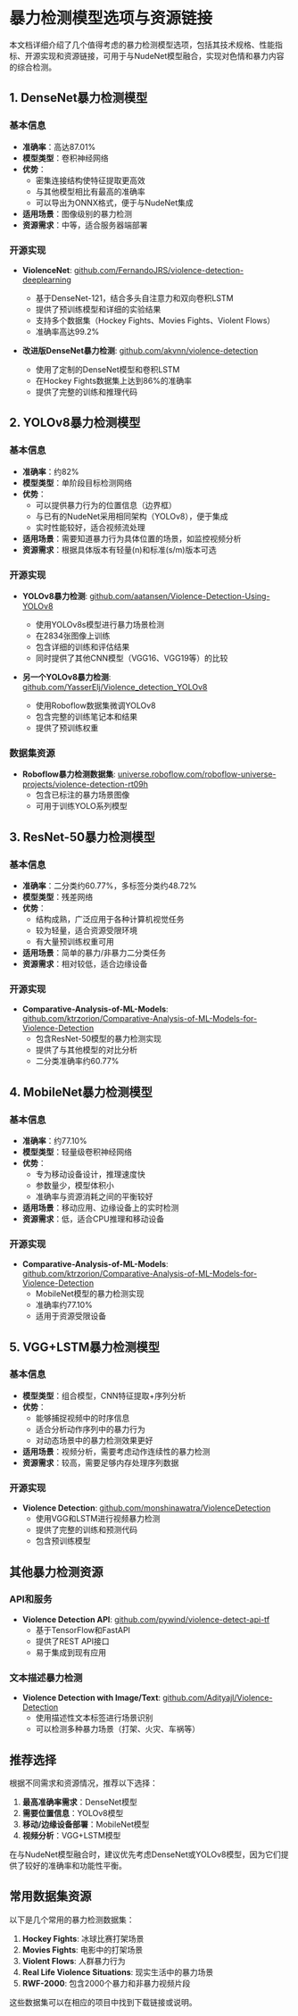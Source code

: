 # 暴力检测模型选项与资源链接

本文档详细介绍了几个值得考虑的暴力检测模型选项，包括其技术规格、性能指标、开源实现和资源链接，可用于与NudeNet模型融合，实现对色情和暴力内容的综合检测。

## 1. DenseNet暴力检测模型

### 基本信息
- **准确率**：高达87.01%
- **模型类型**：卷积神经网络
- **优势**：
  - 密集连接结构使特征提取更高效
  - 与其他模型相比有最高的准确率
  - 可以导出为ONNX格式，便于与NudeNet集成
- **适用场景**：图像级别的暴力检测
- **资源需求**：中等，适合服务器端部署

### 开源实现
- **ViolenceNet**: [github.com/FernandoJRS/violence-detection-deeplearning](https://github.com/FernandoJRS/violence-detection-deeplearning)
  - 基于DenseNet-121，结合多头自注意力和双向卷积LSTM
  - 提供了预训练模型和详细的实验结果
  - 支持多个数据集（Hockey Fights、Movies Fights、Violent Flows）
  - 准确率高达99.2%

- **改进版DenseNet暴力检测**: [github.com/akvnn/violence-detection](https://github.com/akvnn/violence-detection)
  - 使用了定制的DenseNet模型和卷积LSTM
  - 在Hockey Fights数据集上达到86%的准确率
  - 提供了完整的训练和推理代码

## 2. YOLOv8暴力检测模型

### 基本信息
- **准确率**：约82%
- **模型类型**：单阶段目标检测网络
- **优势**：
  - 可以提供暴力行为的位置信息（边界框）
  - 与已有的NudeNet采用相同架构（YOLOv8），便于集成
  - 实时性能较好，适合视频流处理
- **适用场景**：需要知道暴力行为具体位置的场景，如监控视频分析
- **资源需求**：根据具体版本有轻量(n)和标准(s/m)版本可选

### 开源实现
- **YOLOv8暴力检测**: [github.com/aatansen/Violence-Detection-Using-YOLOv8](https://github.com/aatansen/Violence-Detection-Using-YOLOv8-Towards-Automated-Video-Surveillance-and-Public-Safety)
  - 使用YOLOv8s模型进行暴力场景检测
  - 在2834张图像上训练
  - 包含详细的训练和评估结果
  - 同时提供了其他CNN模型（VGG16、VGG19等）的比较

- **另一个YOLOv8暴力检测**: [github.com/YasserElj/Violence_detection_YOLOv8](https://github.com/YasserElj/Violence_detection_YOLOv8)
  - 使用Roboflow数据集微调YOLOv8
  - 包含完整的训练笔记本和结果
  - 提供了预训练权重

### 数据集资源
- **Roboflow暴力检测数据集**: [universe.roboflow.com/roboflow-universe-projects/violence-detection-rt09h](https://universe.roboflow.com/roboflow-universe-projects/violence-detection-rt09h)
  - 包含已标注的暴力场景图像
  - 可用于训练YOLO系列模型

## 3. ResNet-50暴力检测模型

### 基本信息
- **准确率**：二分类约60.77%，多标签分类约48.72%
- **模型类型**：残差网络
- **优势**：
  - 结构成熟，广泛应用于各种计算机视觉任务
  - 较为轻量，适合资源受限环境
  - 有大量预训练权重可用
- **适用场景**：简单的暴力/非暴力二分类任务
- **资源需求**：相对较低，适合边缘设备

### 开源实现
- **Comparative-Analysis-of-ML-Models**: [github.com/ktrzorion/Comparative-Analysis-of-ML-Models-for-Violence-Detection](https://github.com/ktrzorion/Comparative-Analysis-of-ML-Models-for-Violence-Detection)
  - 包含ResNet-50模型的暴力检测实现
  - 提供了与其他模型的对比分析
  - 二分类准确率约60.77%

## 4. MobileNet暴力检测模型

### 基本信息
- **准确率**：约77.10%
- **模型类型**：轻量级卷积神经网络
- **优势**：
  - 专为移动设备设计，推理速度快
  - 参数量少，模型体积小
  - 准确率与资源消耗之间的平衡较好
- **适用场景**：移动应用、边缘设备上的实时检测
- **资源需求**：低，适合CPU推理和移动设备

### 开源实现
- **Comparative-Analysis-of-ML-Models**: [github.com/ktrzorion/Comparative-Analysis-of-ML-Models-for-Violence-Detection](https://github.com/ktrzorion/Comparative-Analysis-of-ML-Models-for-Violence-Detection)
  - MobileNet模型的暴力检测实现
  - 准确率约77.10%
  - 适用于资源受限设备

## 5. VGG+LSTM暴力检测模型

### 基本信息
- **模型类型**：组合模型，CNN特征提取+序列分析
- **优势**：
  - 能够捕捉视频中的时序信息
  - 适合分析动作序列中的暴力行为
  - 对动态场景中的暴力检测效果更好
- **适用场景**：视频分析，需要考虑动作连续性的暴力检测
- **资源需求**：较高，需要足够内存处理序列数据

### 开源实现
- **Violence Detection**: [github.com/monshinawatra/ViolenceDetection](https://github.com/monshinawatra/ViolenceDetection)
  - 使用VGG和LSTM进行视频暴力检测
  - 提供了完整的训练和预测代码
  - 包含预训练模型

## 其他暴力检测资源

### API和服务
- **Violence Detection API**: [github.com/pywind/violence-detect-api-tf](https://github.com/pywind/violence-detect-api-tf)
  - 基于TensorFlow和FastAPI
  - 提供了REST API接口
  - 易于集成到现有应用

### 文本描述暴力检测
- **Violence Detection with Image/Text**: [github.com/Adityajl/Violence-Detection](https://github.com/Adityajl/Violence-Detection)
  - 使用描述性文本标签进行场景识别
  - 可以检测多种暴力场景（打架、火灾、车祸等）

## 推荐选择

根据不同需求和资源情况，推荐以下选择：

1. **最高准确率需求**：DenseNet模型
2. **需要位置信息**：YOLOv8模型
3. **移动/边缘设备部署**：MobileNet模型
4. **视频分析**：VGG+LSTM模型

在与NudeNet模型融合时，建议优先考虑DenseNet或YOLOv8模型，因为它们提供了较好的准确率和功能性平衡。

## 常用数据集资源

以下是几个常用的暴力检测数据集：

1. **Hockey Fights**: 冰球比赛打架场景
2. **Movies Fights**: 电影中的打架场景
3. **Violent Flows**: 人群暴力行为
4. **Real Life Violence Situations**: 现实生活中的暴力场景
5. **RWF-2000**: 包含2000个暴力和非暴力视频片段

这些数据集可以在相应的项目中找到下载链接或说明。 